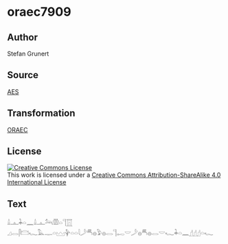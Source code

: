 # oraec7909

## Author

Stefan Grunert

## Source

[AES](https://github.com/simondschweitzer/aes)

## Transformation

[ORAEC](https://oraec.github.io/)

## License

<a rel="license" href="http://creativecommons.org/licenses/by-sa/4.0/"><img alt="Creative Commons License" style="border-width:0" src="https://i.creativecommons.org/l/by-sa/4.0/88x31.png" /></a><br />This work is licensed under a <a rel="license" href="http://creativecommons.org/licenses/by-sa/4.0/">Creative Commons Attribution-ShareAlike 4.0 International License</a>

## Text

𓏙𓊵𓇓𓏏𓈖𓏙𓊵𓃢𓏃𓏏𓊹𓉱<br>
𓈎𓂋𓋴𓊭𓆑𓅓𓊃𓏏𓈉𓊿𓏏𓏏𓇋𓌳𓄪𓐍𓅱𓐍𓂋𓊹𓉻𓎟𓌳𓐍𓄪𓐍𓂋𓎟𓆑𓇓𓏏𓈖𓊨𓊨𓊨𓏏𓆑<br>
